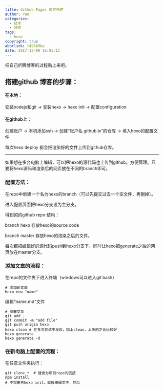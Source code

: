 ```yaml
---
title: Github Pages 博客搭建
author: Pan
categories: 
  - 技术
  - 博客
tags:
  - hexo
copyright: true
abbrlink: f491b9ba
date: 2017-12-09 18:01:12
---
```

把自己折腾博客的过程贴上来吧。
<!-- more -->
## 搭建github 博客的步骤：

#### 在本地：
安装nodejs和git -> 安装hexo ->  hexo init -> 配置configuration

#### 在github上：
创建账户 -> 本机添加ssh -> 创建“账户名.github.io”的仓库 -> 填入hexo的配置文件

每次hexo deploy 都会把渲染好的文件上传到github仓库。

-----------------------------------

如果想在多台电脑上编辑，可以把hexo的源代码也上传到github，方便管理。只要将hexo源码和渲染后的网页放在不同的branch即可。

### 配置方法：
在repo中新建一个名为hexo的branch（可以先提交过去一个空文件，再删掉）。

进入配置页面把hexo分支设为主分支。

得到的的github repo 结构：

branch hexo  存放hexo的source code

branch master 存放hexo的渲染之后的文件。

每次都把编辑好的源代码push到hexo分支下，同时让hexo把generate之后的网页放在master分支。

### 添加文章的流程：
在repo的文件夹下进入终端（windows可以进入git bash）

``` shell
# 添加新文章
hexo new "name"
```
编辑“name.md"文件
``` shell
# 部署文章
git add .
git commit -m "add file"
git push origin hexo
hexo clean # 在多次尝试中发现，加上clean，上传的才会比较好
hexo generate
hexo generate -d
```

### 在新电脑上配置的流程：
在任意文件夹执行：
``` shell
git clone *  # 替换为项目repo的链接
npm install
# 不需要再hexo init，直接编辑文件，然后
```
